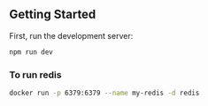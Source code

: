 ## Getting Started

First, run the development server:

```bash
npm run dev
```
### To run redis

```bash
docker run -p 6379:6379 --name my-redis -d redis
```

